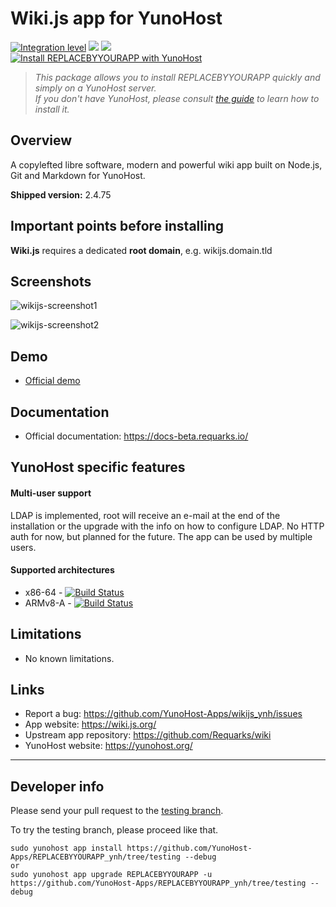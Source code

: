 # Wiki.js app for YunoHost

[![Integration level](https://dash.yunohost.org/integration/REPLACEBYYOURAPP.svg)](https://dash.yunohost.org/appci/app/REPLACEBYYOURAPP) ![](https://ci-apps.yunohost.org/ci/badges/REPLACEBYYOURAPP.status.svg) ![](https://ci-apps.yunohost.org/ci/badges/REPLACEBYYOURAPP.maintain.svg)  
[![Install REPLACEBYYOURAPP with YunoHost](https://install-app.yunohost.org/install-with-yunohost.png)](https://install-app.yunohost.org/?app=REPLACEBYYOURAPP)

> *This package allows you to install REPLACEBYYOURAPP quickly and simply on a YunoHost server.  
If you don't have YunoHost, please consult [the guide](https://yunohost.org/#/install) to learn how to install it.*

## Overview
A copylefted libre software, modern and powerful wiki app built on Node.js, Git and Markdown for YunoHost.

**Shipped version:** 2.4.75

## Important points before installing

**Wiki.js** requires a dedicated **root domain**, e.g. wikijs.domain.tld

## Screenshots

![wikijs-screenshot1](https://user-images.githubusercontent.com/30271971/52230053-b9ed3400-28b6-11e9-945e-355a752b8391.png)

![wikijs-screenshot2](https://user-images.githubusercontent.com/30271971/52230062-beb1e800-28b6-11e9-99c1-2bd04857600e.png)

## Demo

* [Official demo](https://docs-beta.requarks.io/)

## Documentation

 * Official documentation: https://docs-beta.requarks.io/

## YunoHost specific features

#### Multi-user support

LDAP is implemented, root will receive an e-mail at the end of the installation or the upgrade with the info on how to configure LDAP.
No HTTP auth for now, but planned for the future.
The app can be used by multiple users.

#### Supported architectures

* x86-64 - [![Build Status](https://ci-apps.yunohost.org/ci/logs/REPLACEBYYOURAPP%20%28Apps%29.svg)](https://ci-apps.yunohost.org/ci/apps/REPLACEBYYOURAPP/)
* ARMv8-A - [![Build Status](https://ci-apps-arm.yunohost.org/ci/logs/REPLACEBYYOURAPP%20%28Apps%29.svg)](https://ci-apps-arm.yunohost.org/ci/apps/REPLACEBYYOURAPP/)

## Limitations

* No known limitations.

## Links

 * Report a bug: https://github.com/YunoHost-Apps/wikijs_ynh/issues
 * App website: https://wiki.js.org/
 * Upstream app repository: https://github.com/Requarks/wiki
 * YunoHost website: https://yunohost.org/

---

Developer info
----------------

Please send your pull request to the [testing branch](https://github.com/YunoHost-Apps/REPLACEBYYOURAPP_ynh/tree/testing).

To try the testing branch, please proceed like that.
```
sudo yunohost app install https://github.com/YunoHost-Apps/REPLACEBYYOURAPP_ynh/tree/testing --debug
or
sudo yunohost app upgrade REPLACEBYYOURAPP -u https://github.com/YunoHost-Apps/REPLACEBYYOURAPP_ynh/tree/testing --debug
```
